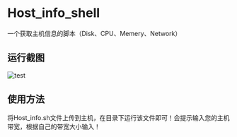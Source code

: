 # Host_info_shell
一个获取主机信息的脚本（Disk、CPU、Memery、Network）
## 运行截图

![test](C:\Users\ZB\Desktop\test.png)

## 使用方法

​		将Host_info.sh文件上传到主机，在目录下运行该文件即可！会提示输入您的主机带宽，根据自己的带宽大小输入！